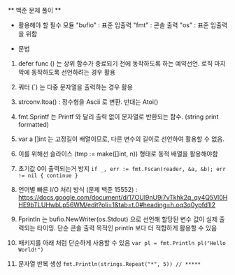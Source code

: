 ** 백준 문제 풀이 **
- 활용해야 할 필수 모듈
"bufio" : 표준 입출력 
"fmt" : 콘솔 출력
"os" : 표준 입출력을 위함

- 문법 
1. defer func () 는 상위 함수가 중료되기 전에 동작하도록 하는 예약선언. 로직 마지막에 동작하도록 선언하려는 경우 활용
2. 쿼터 (`) 는 다중 문자열을 출력하는 경우 활용
3. strconv.Itoa() : 정수형을 Ascii 로 변환. 반대는 Atoi()
4. fmt.Sprintf 는 Printf 와 달리 출력 없이 문자열로 반환되는 함수. (string print formatted)
5. var a []int 는 고정길이 배열이므로, 다른 변수의 길이로 선언하여 활용할 수 없음.
6. 이를 위해선 슬라이스 (tmp := make([]int, n)) 형태로 동적 배열을 활용해야함
7. 초기값 0이 출력되는거 방지
    `if _, err := fmt.Fscan(reader, &a, &b); err != nil {
        continue
    }`
8. 언어별 빠른 I/O 처리 방식 (문제 백준 15552) : 
    https://docs.google.com/document/d/17OUl9nU9i7vTkhk2q_qy4Q5Vl0HHE9bTLUHwbLp56WM/edit?pli=1&tab=t.0#heading=h.oq3q0ypfd1l2
9. Fprintln 는 bufio.NewWriter(os.Stdout) 으로 선언해 할당된 변수 값이 실제 출력되는 타이밍.
    단순 콘솔 출력 목적인 println 보다 더 적합하게 활용할 수 있음

10. 패키지를 아래 처럼 단순하게 사용할 수 있음
    `var pl = fmt.Println
    pl("Hello World!")`
11. 문자열 반복 생성
    `fmt.Println(strings.Repeat("*", 5)) // *****`